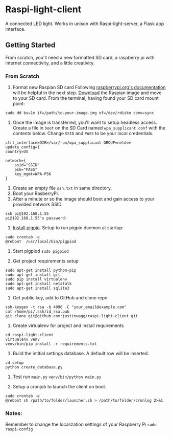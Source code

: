 # Raspi-light-client

A connected LED light. Works in unison with Raspi-light-server, a Flask app interface.

## Getting Started
From scratch, you'll need a new formatted SD card, a raspberry pi with internet connectivity, and a little creativity.

### From Scratch
1. Format new Raspian SD card 
Following [raspberrypi.org's documentation]( https://www.raspberrypi.org/documentation/installation/installing-images/mac.md) will be helpful in the next step. 
[Download](https://www.raspberrypi.org/downloads/raspbian/) the Raspian image and move to your SD card. From the terminal, having found your SD card mount point:
```
sudo dd bs=1m if=/path/to-your-image.img of=/dev/rdiskn conv=sync
```

1. Once the image is transferred, you'll want to setup headless access. Create a file in `boot` on the SD Card named `wpa_supplicant.conf` with the contents below. Change `SSID` and `PASS` to be your local credentials. 
	
```
ctrl_interface=DIR=/var/run/wpa_supplicant GROUP=netdev
update_config=1
country=US
```
```
network={
	ssid="SSID"
	psk="PASS"
	key_mgmt=WPA-PSK
}
```

1. Create an empty file `ssh.txt` in same directory.
1. Boot your RasberryPi.
1. After a minute or so the image should boot and gain access to your provided network SSID.

```
ssh pi@192.168.1.55
pi@192.168.1.55's password:
```

1. [Install pigpio](http://abyz.me.uk/rpi/pigpio/download.html). Setup to run pigpio daemon at startup:

```
sudo crontab -e
@reboot  /usr/local/bin/pigpiod
```

1. Start pigpiod
`sudo pigpiod`

1. Get project requirements setup

```
sudo apt-get install python-pip
sudo apt-get install git
sudo pip install virtualenv
sudo apt-get install netatalk
sudo apt-get install sqlite3
```

1. Get public key, add to GitHub and clone repo
```
ssh-keygen -t rsa -b 4096 -C "your_email@example.com"
cat /home/pi/.ssh/id_rsa.pub
git clone git@github.com:justinwagg/raspi-light-client.git
```
1. Create virtualenv for project and install requirements
	
```
cd raspi-light-client
virtualenv venv
venv/bin/pip install -r requirements.txt
```

1. Build the intitial settings database. A default row will be inserted.

```
cd setup
python create_database.py
```

1. Test run `main.py`
`venv/bin/python main.py`

1. Setup a cronjob to launch the client on boot. 

```
sudo crontab -e
@reboot sh /path/to/folder/launcher.sh > /path/to/folder/cronlog 2>&1
```


### Notes:
Remember to change the localization settings of your Raspberry Pi
`sudo raspi-config`